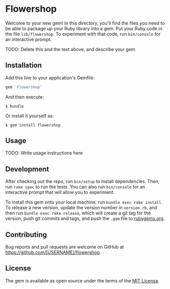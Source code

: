 # Flowershop

Welcome to your new gem! In this directory, you'll find the files you need to be able to package up your Ruby library into a gem. Put your Ruby code in the file `lib/flowershop`. To experiment with that code, run `bin/console` for an interactive prompt.

TODO: Delete this and the text above, and describe your gem

## Installation

Add this line to your application's Gemfile:

```ruby
gem 'flowershop'
```

And then execute:

    $ bundle

Or install it yourself as:

    $ gem install flowershop

## Usage

TODO: Write usage instructions here

## Development

After checking out the repo, run `bin/setup` to install dependencies. Then, run `rake spec` to run the tests. You can also run `bin/console` for an interactive prompt that will allow you to experiment.

To install this gem onto your local machine, run `bundle exec rake install`. To release a new version, update the version number in `version.rb`, and then run `bundle exec rake release`, which will create a git tag for the version, push git commits and tags, and push the `.gem` file to [rubygems.org](https://rubygems.org).

## Contributing

Bug reports and pull requests are welcome on GitHub at https://github.com/[USERNAME]/flowershop.


## License

The gem is available as open source under the terms of the [MIT License](http://opensource.org/licenses/MIT).

